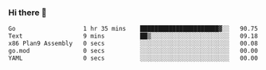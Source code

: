 ### Hi there 👋

<!--
**yeya24/yeya24** is a ✨ _special_ ✨ repository because its `README.md` (this file) appears on your GitHub profile.

Here are some ideas to get you started:

- 🔭 I’m currently working on ...
- 🌱 I’m currently learning ...
- 👯 I’m looking to collaborate on ...
- 🤔 I’m looking for help with ...
- 💬 Ask me about ...
- 📫 How to reach me: ...
- 😄 Pronouns: ...
- ⚡ Fun fact: ...
-->

<!--START_SECTION:waka-->

```txt
Go                   1 hr 35 mins    ██████████████████████▓░░   90.75 %
Text                 9 mins          ██▒░░░░░░░░░░░░░░░░░░░░░░   09.18 %
x86 Plan9 Assembly   0 secs          ░░░░░░░░░░░░░░░░░░░░░░░░░   00.08 %
go.mod               0 secs          ░░░░░░░░░░░░░░░░░░░░░░░░░   00.00 %
YAML                 0 secs          ░░░░░░░░░░░░░░░░░░░░░░░░░   00.00 %
```

<!--END_SECTION:waka-->
